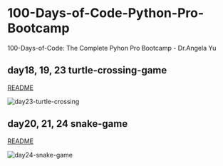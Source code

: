 # 100-Days-of-Code-Python-Pro-Bootcamp
 100-Days-of-Code: The Complete Pyhon Pro Bootcamp - Dr.Angela Yu


## day18, 19, 23 turtle-crossing-game
[README](https://github.com/shipowner99/100-Days-of-Code-Python-Pro-Bootcamp/blob/main/Day23-Turtle-crossing-game/README.md)

![day23-turtle-crossing](https://user-images.githubusercontent.com/120784842/225269857-483b1ee8-41fd-43fe-8756-8c4b9019c90b.gif)


## day20, 21, 24 snake-game
[README](https://github.com/shipowner99/100-Days-of-Code-Python-Pro-Bootcamp/blob/main/Day24-Snake-game/README.md)


![day24-snake-game](https://user-images.githubusercontent.com/120784842/225852600-ba06056f-efb3-4332-8c6d-b7df38bd79a4.gif)
